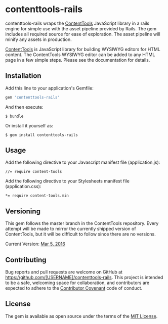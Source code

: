 # contenttools-rails

contenttools-rails wraps the [ContentTools](https://github.com/GetmeUK/ContentTools) JavaScript library in a rails engine for simple use with the asset pipeline provided by Rails. The gem includes all required source for ease of exploration. The asset pipeline will minify any assets in production.

[ContentTools](https://github.com/GetmeUK/ContentTools) is JavaScript library for building WYSIWYG editors for HTML content. The ContentTools WYSIWYG editor can be added to any HTML page in a few simple steps. Please see the documentation for details.

## Installation

Add this line to your application's Gemfile:

```ruby
gem 'contenttools-rails'
```

And then execute:

    $ bundle

Or install it yourself as:

    $ gem install contenttools-rails

## Usage

Add the following directive to your Javascript manifest file (application.js):

    //= require content-tools

Add the following directive to your Stylesheets manifest file (application.css):

    *= require content-tools.min

## Versioning

This gem follows the master branch in the ContentTools repository. Every attempt will be made to mirror the currently shipped version of ContentTools, but it will be difficult to follow since there are no versions.

Current Version: [Mar 5, 2016](https://github.com/GetmeUK/ContentTools/tree/e40f6739032f4ff358e1fb205f485680078efdb6)

## Contributing

Bug reports and pull requests are welcome on GitHub at https://github.com/[USERNAME]/contenttools-rails. This project is intended to be a safe, welcoming space for collaboration, and contributors are expected to adhere to the [Contributor Covenant](http://contributor-covenant.org) code of conduct.


## License

The gem is available as open source under the terms of the [MIT License](http://opensource.org/licenses/MIT).
